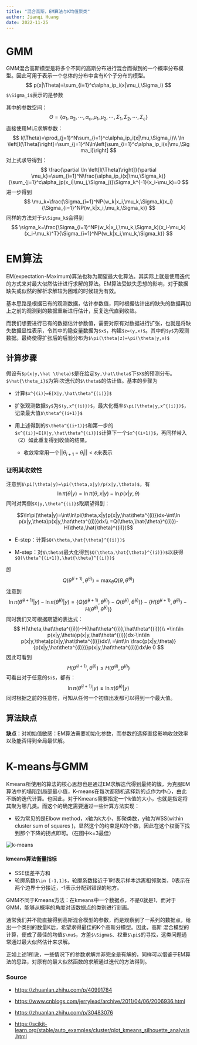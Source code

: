 ```yaml
---
title: "混合高斯，EM算法与K均值聚类"
author: Jianqi Huang
date: 2022-11-25
---
```


# GMM

GMM混合高斯模型是将多个不同的高斯分布进行混合而得到的一个概率分布模型。因此可用于表示一个总体的分布中含有K个子分布的模型。
$$
p(x|\Theta)=\sum_{i=1}^c\alpha_ip_i(x|\mu_i,\Sigma_i)
$$
`$\Sigma_i$`表示的是参数

其中的参数空间：
$$
\Theta=\{\alpha_1,\alpha_2,\cdots,\alpha_c,\mu_1,\mu_2,\cdots,\Sigma_1,\Sigma_2,\cdots,\Sigma_c\}
$$
直接使用MLE求解参数：
$$
l(\Theta)=\prod_{j=1}^N\sum_{i=1}^c\alpha_ip_i(x|\mu,\Sigma_i)\\
\ln \left[l(\Theta)\right]=\sum_{j=1}^N\ln\left[\sum_{i=1}^c\alpha_ip_i(x|\mu,\Sigma_i)\right]
$$
对上式求导得到：
$$
\frac{\partial \ln \left[l(\Theta)\right]}{\partial \mu_k}=\sum_{i=1}^N\frac{\alpha_ip_i(x|\mu,\Sigma_k)}{\sum_{j=1}^c\alpha_jp(x_i|\mu_j,\Sigma_j)}\Sigma_k^{-1}(x_i-\mu_k)=0
$$
进一步得到
$$
\mu_k=\frac{\Sigma_{i=1}^NP(w_k|x_i,\mu_k,\Sigma_k)x_i}{\Sigma_{i=1}^NP(w_k|x_i,\mu_k,\Sigma_k)}
$$
同样的方法对于`$\Sigma_k$`会得到
$$
\sigma_k=\frac{\Sigma_{i=1}^NP(w_k|x_i,\mu_k,\Sigma_k)(x_i-\mu_k)(x_i-\mu_k)^T}{\Sigma_{i=1}^NP(w_k|x_i,\mu_k,\Sigma_k)}
$$




# EM算法

EM(expectation-Maximum)算法也称为期望最大化算法。其实际上就是使用迭代的方式来对最大似然估计进行求解的算法。EM算法受缺失思想的影响，对于数据缺失或似然的解析求解较为困难的时候较为有效。

基本思路是根据已有的观测数据，估计参数值，同时根据估计出的缺失的数据再加上之前的观测到的数据重新进行估计，反复迭代直到收敛。

而我们想要进行已有的数据估计参数值，需要对原有对数据进行扩张，也就是将缺失数据显性表示，令其中的隐变量数据为`$x$`，构建`$z=(y,x)$`。其中的`$y$`为观测数据。最终使得扩张后的后验分布为`$\pi(\theta|z)=\pi(\theta|y,x)$`



## 计算步骤

假设有`$p(x|y,\hat \theta)$`是在给定`$y,\hat\theta$`下`$X$`的预测分布。`$\hat{\theta_i}$`为第i次迭代的`$\theta$`的估计值。基本的步骤为

- 计算`$x^{(i)}=E[X|y,\hat\theta^{(i)}]$`
- 扩张观测数据`$y$`为`$(y,x^{(i)})$`，最大化概率`$\pi(\theta|y,x^{(i)})$`，记录最大值`$\theta^{(i+1)}$`

- 用上述得到的`$\theta^{(i+1)}$`和第一步的`$x^{(i)}=E[X|y,\hat\theta^{(i)}]$`计算下一个`$x^{(i+1)}$`，再同样带入（2）如此重复得到收敛的结果。
  - 收敛常常用一个$||\theta_{i+1}-\theta_i||<\varepsilon$来表示

### 证明其收敛性

注意到`$\pi(\theta|y)=\pi(\theta,x|y)/p(x|y,\theta)$`，有
$$
\ln\pi(\theta|y)=\ln\pi(\theta,x|y)-\ln p(x|y,\theta)
$$
同时对两侧`$X|y,\theta^{(i)}$`取期望得到：

$$\ln\pi(\theta|y)=\int\ln\pi(\theta,x|y)p(x|y,\hat\theta^{(i)})dx-\int\ln p(x|y,\theta)p(x|y,\hat\theta^{(i)})dx\\
=Q(\theta,\hat{\theta}^{(i)})-H(\theta,\hat{\theta}^{(i)})$$

- E-step：计算`$Q(\theta,\hat{\theta}^{(i)})$`

- M-step：对`$\theta$`最大化得到`$Q(\theta,\hat{\theta}^{(i)})$`以获得`$Q(\theta^{(i+1)},\hat{\theta}^{(i)})$`

即
$$
Q(\theta^{(i+1)},\hat{\theta}^{(i)})=\max_\theta Q(\theta,\hat{\theta}^{(i)})
$$
注意到
$$
\ln \pi(\hat\theta^{(i+1)}|y)-\ln \pi(\hat\theta^{(i)}|y)
=\{Q(\hat\theta^{(i+1)},\hat\theta^{(i)})-Q(\hat\theta^{(i)},\hat\theta^{(i)})\}-\{H(\hat\theta^{(i+1)},\hat\theta^{(i)})-H(\hat\theta^{(i)},\hat\theta^{(i)})\}
$$
同时我们又可根据期望的表达式：
$$
H(\theta,\hat\theta^{(i)})-H(\hat\theta^{(i)},\hat\theta^{(i)})\\
=\int\ln p(x|y,\theta)p(x|y,\hat\theta^{(i)})dx-\int\ln p(x|y,\theta)p(x|y,\hat\theta^{(i)})dx\\
=\int\ln \frac{p(x|y,\theta)}{p(x|y,\hat\theta^{(i)})}p(x|y,\hat\theta^{(i)})dx\le 0
$$
因此可看到
$$
H(\hat\theta^{(i+1)},\hat\theta^{(i)})\le H(\hat\theta^{(i)},\hat\theta^{(i)})
$$
可看出对于任意的`$i$`，都有：
$$
\ln\pi(\hat\theta^{(i+1)}|y)\ge \ln\pi(\hat\theta^{(i)}|y)
$$
同时根据之前的任意性，可知从任何一个初值出发都可以得到一个最大值。

## 算法缺点

**缺点**：对初始值敏感：EM算法需要初始化参数，而参数的选择直接影响收敛效率以及能否得到全局最优解。





# K-means与GMM

Kmeans所使用的算法的核心思想也是通过EM求解迭代得到最终的簇，为克服EM算法中的塌陷到局部最小值，K-means在每次都随机选择新的点作为中心，由此不断的迭代计算。也因此，对于Kmeans需要指定一个k值的大小，也就是指定将其聚为哪几类。而这个的确定需要通过一些计算方法实现：

- 较为常见的是Elbow method，x轴为k大小，即聚类数，y轴为WSS(within cluster sum of squares )，显然这个的约束是K的个数，因此在这个权衡下找到那个下降的拐点即可。（在图中k=3最佳）

![k-means](https://cheinchi.oss-cn-hangzhou.aliyuncs.com/img/k-means.jpg)



#### kmeans算法衡量指标

- SSE误差平方和
- 轮廓系数`$\in [-1,1]$`，轮廓系数接近于1时表示样本远离相邻聚类，0表示在两个边界十分接近，-1表示分配到错误的地方。

GMM不同于Kmeans方法：在kmeans中一个数据点，不是0就是1，而对于GMM，能够从概率的角度对该数据点的类别进行刻画。

通常我们并不能直接得到高斯混合模型的参数，而是观察到了一系列的数据点，给出一个类别的数量K后，希望求得最佳的K个高斯分模型。因此，高斯 混合模型的计算，便成了最佳的均值`$\mu$`，方差`$\Sigma$`、权重`$\pi$`的寻找，这类问题通常通过最大似然估计来求解。

正如上述1所说，一些情况下的参数求解并非完全是有解的，同样可以借鉴于EM算法的思路，对原有的最大似然函数的求解通过迭代的方法得到。



### Source

- https://zhuanlan.zhihu.com/p/40991784
- https://www.cnblogs.com/jerrylead/archive/2011/04/06/2006936.html

- https://zhuanlan.zhihu.com/p/30483076

- https://scikit-learn.org/stable/auto_examples/cluster/plot_kmeans_silhouette_analysis.html